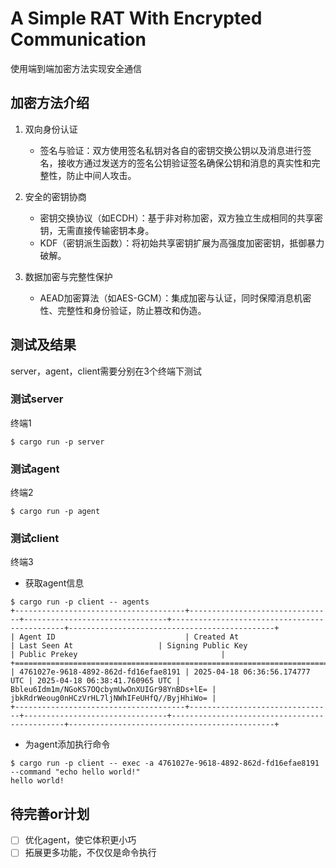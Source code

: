 # A Simple RAT With Encrypted Communication

使用端到端加密方法实现安全通信

## 加密方法介绍
1. 双向身份认证  
   - 签名与验证：双方使用签名私钥对各自的密钥交换公钥以及消息进行签名，接收方通过发送方的签名公钥验证签名确保公钥和消息的真实性和完整性，防止中间人攻击。

2. 安全的密钥协商  
   - 密钥交换协议（如ECDH）：基于非对称加密，双方独立生成相同的共享密钥，无需直接传输密钥本身。  
   - KDF（密钥派生函数）：将初始共享密钥扩展为高强度加密密钥，抵御暴力破解。

3. 数据加密与完整性保护 
   - AEAD加密算法（如AES-GCM）：集成加密与认证，同时保障消息机密性、完整性和身份验证，防止篡改和伪造。

## 测试及结果
server，agent，client需要分别在3个终端下测试

### 测试server

终端1

```
$ cargo run -p server
```

### 测试agent

终端2

```
$ cargo run -p agent
```

### 测试client

终端3

- 获取agent信息


```
$ cargo run -p client -- agents
+--------------------------------------+--------------------------------+--------------------------------+----------------------------------------------+----------------------------------------------+
| Agent ID                             | Created At                     | Last Seen At                   | Signing Public Key                           | Public Prekey                                |
+======================================================================================================================================================================================================+
| 4761027e-9618-4892-862d-fd16efae8191 | 2025-04-18 06:36:56.174777 UTC | 2025-04-18 06:38:41.760965 UTC | Bbleu6Idm1m/NGoKS7OQcbymUwOnXUIGr98YnBDs+lE= | jbkRdrWeoug0nHCzVrHL7ljNWhIFeUHfQ//ByjHhiWo= |
+--------------------------------------+--------------------------------+--------------------------------+----------------------------------------------+----------------------------------------------+
```

- 为agent添加执行命令

```
$ cargo run -p client -- exec -a 4761027e-9618-4892-862d-fd16efae8191 --command "echo hello world!"
hello world!
```

## 待完善or计划

- [ ] 优化agent，使它体积更小巧
- [ ] 拓展更多功能，不仅仅是命令执行